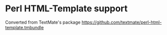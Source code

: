 # Perl HTML-Template support

Converted from TextMate's package https://github.com/textmate/perl-html-template.tmbundle
